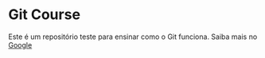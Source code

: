 # Git Course

Este é um repositório teste para ensinar como o Git funciona.
Saiba mais no [Google](https://google.com.br)
